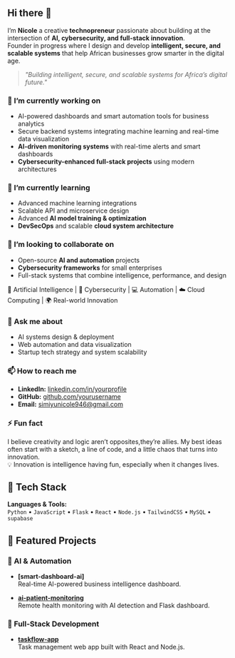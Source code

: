 ## Hi there 👋  

I’m **Nicole** a creative **technopreneur** passionate about building at the intersection of **AI, cybersecurity, and full-stack innovation**.  
Founder in progress  where I design and develop **intelligent, secure, and scalable systems** that help African businesses grow smarter in the digital age.  

> *"Building intelligent, secure, and scalable systems for Africa’s digital future."*  

### 🔭 I’m currently working on  
- AI-powered dashboards and smart automation tools for business analytics  
- Secure backend systems integrating machine learning and real-time data visualization  
- **AI-driven monitoring systems** with real-time alerts and smart dashboards  
- **Cybersecurity-enhanced full-stack projects** using modern architectures  

### 🌱 I’m currently learning  
- Advanced machine learning integrations   
- Scalable API and microservice design
- Advanced **AI model training & optimization**  
- **DevSecOps** and scalable **cloud system architecture**  
 
### 👯 I’m looking to collaborate on  
- Open-source **AI and automation** projects  
- **Cybersecurity frameworks** for small enterprises  
- Full-stack systems that combine intelligence, performance, and design
 
🧠 Artificial Intelligence | 🔐 Cybersecurity | 💻 Automation | ☁️ Cloud Computing | 🌍 Real-world Innovation  

### 💬 Ask me about  
- AI systems design & deployment  
- Web automation and data visualization    
- Startup tech strategy and system scalability


### 📫 How to reach me  
- **LinkedIn:** [linkedin.com/in/yourprofile](www.linkedin.com/in/nicole-wafula-1345952b1)  
- **GitHub:** [github.com/yourusername](https://github.com/Nicklancecypher)  
- **Email:** [simiyunicole946@gmail.com](mailto:simiyunicole946@gmail.com)  

### ⚡ Fun fact  
I believe creativity and logic aren’t opposites,they’re allies. 
My best ideas often start with a sketch, a line of code, and a little chaos that turns into innovation.  
💡 Innovation is intelligence having fun, especially when it changes lives. 

## 🧠 Tech Stack
**Languages & Tools:**  
`Python` • `JavaScript` • `Flask` • `React` • `Node.js` • `TailwindCSS` • `MySQL` • `supabase`  

## 🚀 Featured Projects

### 🔹 AI & Automation  
- **[smart-dashboard-ai]**  
  Real-time AI-powered business intelligence dashboard.  

- **[ai-patient-monitoring](https://github.com/YourUsername/ai-patient-monitoring)**  
  Remote health monitoring with AI detection and Flask dashboard.  


### 🔹 Full-Stack Development  
- **[taskflow-app](https://github.com/Nicklancecypher/taskflow)**  
  Task management web app built with React and Node.js.  




